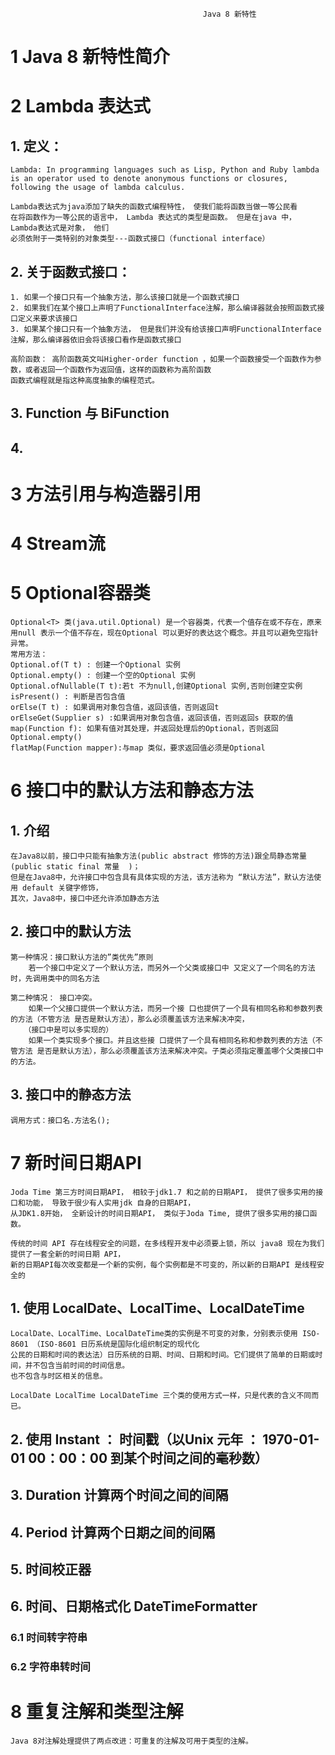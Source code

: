 
                                               Java 8 新特性

# 1 Java 8 新特性简介

# 2 Lambda 表达式
## 1. 定义： 

    Lambda: In programming languages such as Lisp, Python and Ruby lambda is an operator used to denote anonymous functions or closures,
    following the usage of lambda calculus.
    
    Lambda表达式为java添加了缺失的函数式编程特性， 使我们能将函数当做一等公民看
    在将函数作为一等公民的语言中， Lambda 表达式的类型是函数。 但是在java 中， Lambda表达式是对象， 他们
    必须依附于一类特别的对象类型---函数式接口（functional interface）

    
## 2. 关于函数式接口：
    1. 如果一个接口只有一个抽象方法，那么该接口就是一个函数式接口
    2. 如果我们在某个接口上声明了FunctionalInterface注解，那么编译器就会按照函数式接口定义来要求该接口
    3. 如果某个接口只有一个抽象方法， 但是我们并没有给该接口声明FunctionalInterface注解，那么编译器依旧会将该接口看作是函数式接口

    高阶函数： 高阶函数英文叫Higher-order function ，如果一个函数接受一个函数作为参数，或者返回一个函数作为返回值，这样的函数称为高阶函数
    函数式编程就是指这种高度抽象的编程范式。
    
## 3. Function 与 BiFunction
       
    

## 4. 
    

# 3 方法引用与构造器引用

# 4 Stream流

# 5 Optional容器类
    Optional<T> 类(java.util.Optional) 是一个容器类，代表一个值存在或不存在，原来用null 表示一个值不存在，现在Optional 可以更好的表达这个概念。并且可以避免空指针异常。
    常用方法：
    Optional.of(T t) : 创建一个Optional 实例
    Optional.empty() : 创建一个空的Optional 实例
    Optional.ofNullable(T t):若t 不为null,创建Optional 实例,否则创建空实例
    isPresent() : 判断是否包含值
    orElse(T t) : 如果调用对象包含值，返回该值，否则返回t
    orElseGet(Supplier s) :如果调用对象包含值，返回该值，否则返回s 获取的值
    map(Function f): 如果有值对其处理，并返回处理后的Optional，否则返回Optional.empty()
    flatMap(Function mapper):与map 类似，要求返回值必须是Optional

# 6 接口中的默认方法和静态方法

## 1. 介绍

    在Java8以前，接口中只能有抽象方法(public abstract 修饰的方法)跟全局静态常量(public static final 常量  )；
    但是在Java8中，允许接口中包含具有具体实现的方法，该方法称为 “默认方法”，默认方法使用 default 关键字修饰，
    其次，Java8中，接口中还允许添加静态方法
  
## 2. 接口中的默认方法

    第一种情况：接口默认方法的”类优先”原则         
        若一个接口中定义了一个默认方法，而另外一个父类或接口中 又定义了一个同名的方法时，先调用类中的同名方法
   
    第二种情况： 接口冲突。
        如果一个父接口提供一个默认方法，而另一个接 口也提供了一个具有相同名称和参数列表的方法（不管方法 是否是默认方法），那么必须覆盖该方法来解决冲突，
       （接口中是可以多实现的）
        如果一个类实现多个接口。并且这些接 口提供了一个具有相同名称和参数列表的方法（不管方法 是否是默认方法），那么必须覆盖该方法来解决冲突。子类必须指定覆盖哪个父类接口中的方法。
   
## 3. 接口中的静态方法
   
    调用方式：接口名.方法名();
    
    
# 7 新时间日期API

    Joda Time 第三方时间日期API， 相较于jdk1.7 和之前的日期API， 提供了很多实用的接口和功能， 导致于很少有人实用jdk 自身的日期API，
    从JDK1.8开始， 全新设计的时间日期API， 类似于Joda Time, 提供了很多实用的接口函数。
    
    传统的时间 API 存在线程安全的问题，在多线程开发中必须要上锁，所以 java8 现在为我们提供了一套全新的时间日期 API，
    新的日期API每次改变都是一个新的实例，每个实例都是不可变的，所以新的日期API 是线程安全的

## 1. 使用 LocalDate、LocalTime、LocalDateTime
    
    LocalDate、LocalTime、LocalDateTime类的实例是不可变的对象，分别表示使用 ISO-8601 （ISO-8601 日历系统是国际化组织制定的现代化
    公民的日期和时间的表达法）日历系统的日期、时间、日期和时间。它们提供了简单的日期或时间，并不包含当前时间的时间信息。
    也不包含与时区相关的信息。
    
    LocalDate LocalTime LocalDateTime 三个类的使用方式一样，只是代表的含义不同而已。
    
## 2. 使用 Instant ： 时间戳（以Unix 元年 ： 1970-01-01 00：00：00 到某个时间之间的毫秒数）

   
## 3. Duration 计算两个时间之间的间隔   

## 4. Period 计算两个日期之间的间隔

## 5. 时间校正器

## 6. 时间、日期格式化 DateTimeFormatter

### 6.1 时间转字符串
### 6.2 字符串转时间
   
# 8 重复注解和类型注解
    Java 8对注解处理提供了两点改进：可重复的注解及可用于类型的注解。

